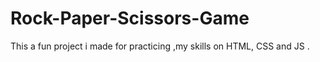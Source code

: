 # Rock-Paper-Scissors-Game
This a fun project i made for practicing ,my skills on HTML, CSS and  JS  .

